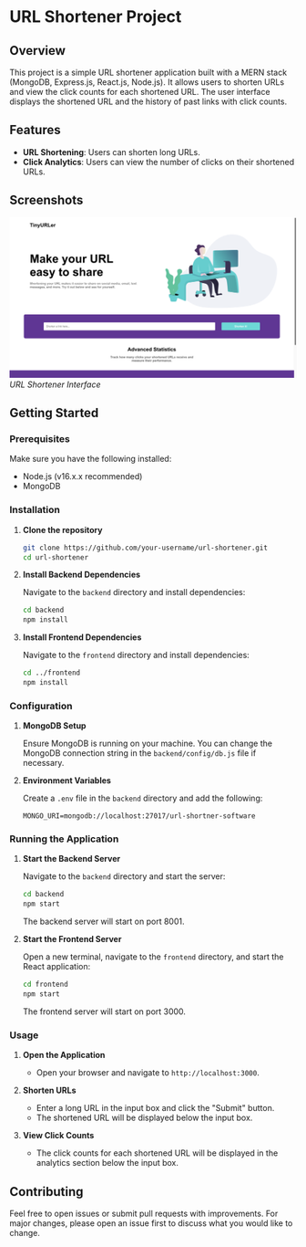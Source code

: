 # URL Shortener Project

## Overview

This project is a simple URL shortener application built with a MERN stack (MongoDB, Express.js, React.js, Node.js). It allows users to shorten URLs and view the click counts for each shortened URL. The user interface displays the shortened URL and the history of past links with click counts.

## Features

- **URL Shortening**: Users can shorten long URLs.
- **Click Analytics**: Users can view the number of clicks on their shortened URLs.

## Screenshots

![URL Shortener](assets/Screenshot2.png)
*URL Shortener Interface*

## Getting Started

### Prerequisites

Make sure you have the following installed:

- Node.js (v16.x.x recommended)
- MongoDB

### Installation

1. **Clone the repository**

    ```bash
    git clone https://github.com/your-username/url-shortener.git
    cd url-shortener
    ```

2. **Install Backend Dependencies**

    Navigate to the `backend` directory and install dependencies:

    ```bash
    cd backend
    npm install
    ```

3. **Install Frontend Dependencies**

    Navigate to the `frontend` directory and install dependencies:

    ```bash
    cd ../frontend
    npm install
    ```

### Configuration

1. **MongoDB Setup**

    Ensure MongoDB is running on your machine. You can change the MongoDB connection string in the `backend/config/db.js` file if necessary.

2. **Environment Variables**

    Create a `.env` file in the `backend` directory and add the following:

    ```plaintext
    MONGO_URI=mongodb://localhost:27017/url-shortner-software
    ```

### Running the Application

1. **Start the Backend Server**

    Navigate to the `backend` directory and start the server:

    ```bash
    cd backend
    npm start
    ```

    The backend server will start on port 8001.

2. **Start the Frontend Server**

    Open a new terminal, navigate to the `frontend` directory, and start the React application:

    ```bash
    cd frontend
    npm start
    ```

    The frontend server will start on port 3000.

### Usage

1. **Open the Application**

    - Open your browser and navigate to `http://localhost:3000`.

2. **Shorten URLs**

    - Enter a long URL in the input box and click the "Submit" button.
    - The shortened URL will be displayed below the input box.

3. **View Click Counts**

    - The click counts for each shortened URL will be displayed in the analytics section below the input box.

## Contributing

Feel free to open issues or submit pull requests with improvements. For major changes, please open an issue first to discuss what you would like to change.
